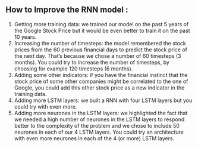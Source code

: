 ## How to Improve the RNN model :


1. Getting more training data: we trained our model on the past 5 years of the Google Stock Price but it would be even better to train it on the past 10 years.
2. Increasing the number of timesteps: the model remembered the stock prices from the 60 previous financial days to predict the stock price of the next day. That’s because we chose a number of 60 timesteps (3 months). You could try to increase the number of timesteps, by choosing for example 120 timesteps (6 months).
3. Adding some other indicators: if you have the financial instinct that the stock price of some other companies might be correlated to the one of Google, you could add this other stock price as a new indicator in the training data.
4. Adding more LSTM layers: we built a RNN with four LSTM layers but you could try with even more.
5. Adding more neurones in the LSTM layers: we highlighted the fact that we needed a high number of neurones in the LSTM layers to respond better to the complexity of the problem and we chose to include 50 neurones in each of our 4 LSTM layers. You could try an architecture with even more neurones in each of the 4 (or more) LSTM layers.

